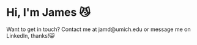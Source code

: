 <h1>Hi, I'm James 😼</h1>
<p>
<!--  
TODO: fill in bio here
--->
</p>
<p>Want to get in touch? Contact me at jamd@umich.edu or message me on LinkedIn, thanks!😸</p>
<!---
qwopp/qwopp is a ✨ special ✨ repository because its `README.md` (this file) appears on your GitHub profile.
You can click the Preview link to take a look at your changes.
--->
